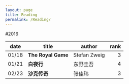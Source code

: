 ```yaml
---
layout: page
title: Reading
permalink: /Reading/
---
```


#2016

|date    |title             |author      |rank |
|--------|------------------|------------|----:|
|01/18   |**The Royal Game**|Stefan Zweig|3    |
|01/21   |**白夜行**|东野圭吾|4    |
|02/23   |**沙克传奇**|张佳玮|3|



